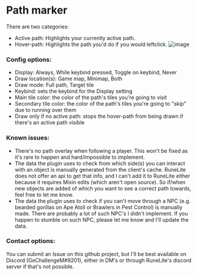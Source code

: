 # Path marker
There are two categories:
- Active path: Highlights your currently active path.
- Hover-path: Highlights the path you'd do if you would leftclick.
![image](https://user-images.githubusercontent.com/52377234/183302759-365a8b06-7340-4c2b-8a9d-cf776cc1b7bf.png)  
### Config options:
- Display: Always, While keybind pressed, Toggle on keybind, Never
- Draw location(s): Game map, Minimap, Both
- Draw mode: Full path, Target tile
- Keybind: sets the keybind for the Display setting
- Main tile color: the color of the path's tiles you're going to visit
- Secondary tile color: the color of the path's tiles you're going to "skip" due to running over them
- Draw only if no active path: stops the hover-path from being drawn if there's an active path visible
### Known issues:
- There's no path overlay when following a player. This won't be fixed as it's rare to happen and hard/impossible to implement.
- The data the plugin uses to check from which side(s) you can interact with an object is manually generated from the client's cache. RuneLite does not offer an api to get that info, and I can't add it to RuneLite either because it requires Mixin edits (which aren't open source). So if/when new objects are added of which you want to see a correct path towards, feel free to let me know.
- The data the plugin uses to check if you can't move through a NPC (e.g. bearded gorillas on Ape Atoll or Brawlers in Pest Control) is manually made. There are probably a lot of such NPC's I didn't implement. If you happen to stumble on such NPC, please let me know and I'll update the data.
### Contact options:
You can submit an Issue on this github project, but I'll be best available on Discord (GeChallengeM#9201), either in DM's or through RuneLite's discord server if that's not possible.
